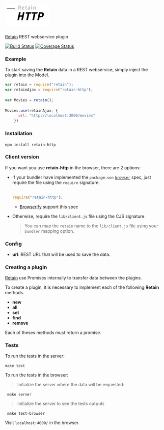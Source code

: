 ![retain-http](assets/logo.jpg)
===========

[Retain](https://github.com/retain/retain) REST webservice plugin

[![Build Status](https://travis-ci.org/retain/retain-http.png?branch=master)](https://travis-ci.org/retain/retain-http) [![Coverage Status](http://coveralls.io/repos/retain/retain-http/badge.png)](https://coveralls.io/r/retain/retain-http)

### Example

To start saving the __Retain__ data in a REST webservice, simply inject the plugin into the Model.

``` javascript
var retain = require("retain");
var retainAjax = require("retain-http");

var Movies = retain();

Movies.use(retainAjax, {
      url: "http://localhost:3000/movies"
    })
```

### Installation

`npm install retain-http`

### Client version

If you want you use __retain-http__ in the browser, there are 2 options:

* If your bundler have implemented the `package.son` [`browser`](https://gist.github.com/defunctzombie/4339901) spec, just require the file using the `require` signature:
  ``` javascript

  require("retain-http");
  ```
  * [Browserify](http://browserify.org/) support this spec
* Otherwise, require the `lib/client.js` file using the CJS signature

  > You can map the `retain` name to the `lib/client.js` file using your `bundler` mapping option.

### Config

* __url__: REST URL that will be used to save the data.

### Creating a plugin

[Retain](https://github.com/giuliandrimba/retain) use Promises internally to transfer data between the plugins.

To create a plugin, it is necessary to implement each of the following __Retain__ methods.

* __new__
* __all__
* __set__
* __find__
* __remove__

Each of theses methods must return a promise.

### Tests

To run the tests in the server:

`make test`

To run the tests in the browser:

> Initialize the server where the data will be requested:

` make server`

> Initialize the server to see the tests outputs

` make test-browser`

Visit `localhost:4000/` in the browser.
